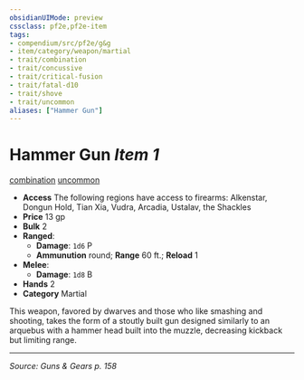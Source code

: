 ```yaml
---
obsidianUIMode: preview
cssclass: pf2e,pf2e-item
tags:
- compendium/src/pf2e/g&g
- item/category/weapon/martial
- trait/combination
- trait/concussive
- trait/critical-fusion
- trait/fatal-d10
- trait/shove
- trait/uncommon
aliases: ["Hammer Gun"]
---
```

# Hammer Gun *Item 1*  
[combination](combination-g-g.md "Combination Weapon Trait")  [uncommon](uncommon.md "Uncommon Rarity Trait")  

- **Access** The following regions have access to firearms: Alkenstar, Dongun Hold, Tian Xia, Vudra, Arcadia, Ustalav, the Shackles
- **Price** 13 gp
- **Bulk** 2
- **Ranged**:  
  - **Damage**: `1d6` P
  - **Ammunution** round; **Range** 60 ft.; **Reload** 1
- **Melee**:  
  - **Damage**: `1d8` B
- **Hands** 2
- **Category** Martial

This weapon, favored by dwarves and those who like smashing and shooting, takes the form of a stoutly built gun designed similarly to an arquebus with a hammer head built into the muzzle, decreasing kickback but limiting range.


---
*Source: Guns & Gears p. 158*